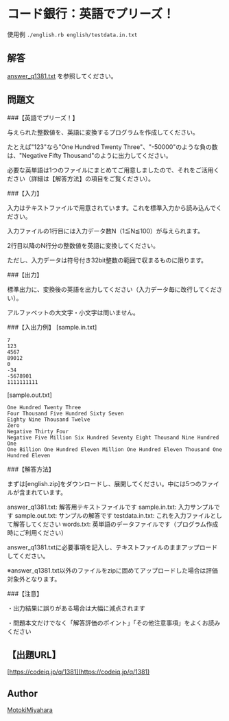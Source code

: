 コード銀行：英語でプリーズ！
====

使用例
`./english.rb english/testdata.in.txt`


## 解答
[answer_q1381.txt](answer_q1381.txt) を参照してください。


## 問題文

###【英語でプリーズ！】

与えられた整数値を、英語に変換するプログラムを作成してください。

たとえば"123"なら"One Hundred Twenty Three"、"-50000"のような負の数は、"Negative Fifty Thousand"のように出力してください。

必要な英単語は1つのファイルにまとめてご用意しましたので、それをご活用ください（詳細は【解答方法】の項目をご覧ください）。

###【入力】

入力はテキストファイルで用意されています。これを標準入力から読み込んでください。

入力ファイルの1行目には入力データ数N（1≦N≦100）が与えられます。

2行目以降のN行分の整数値を英語に変換してください。

ただし、入力データは符号付き32bit整数の範囲で収まるものに限ります。

###【出力】

標準出力に、変換後の英語を出力してください（入力データ毎に改行してください）。

アルファベットの大文字・小文字は問いません。

###【入出力例】
[sample.in.txt]

    7
    123
    4567
    89012
    0
    -34
    -5678901
    1111111111


[sample.out.txt]

    One Hundred Twenty Three
    Four Thousand Five Hundred Sixty Seven
    Eighty Nine Thousand Twelve
    Zero
    Negative Thirty Four
    Negative Five Million Six Hundred Seventy Eight Thousand Nine Hundred One
    One Billion One Hundred Eleven Million One Hundred Eleven Thousand One Hundred Eleven

###【解答方法】

まずは[english.zip]をダウンロードし、展開してください。中には5つのファイルが含まれています。


answer_q1381.txt: 解答用テキストファイルです
sample.in.txt: 入力サンプルです
sample.out.txt: サンプルの解答です
testdata.in.txt: これを入力ファイルとして解答してください
words.txt: 英単語のデータファイルです（プログラム作成時にご利用ください）


answer_q1381.txtに必要事項を記入し、テキストファイルのままアップロードしてください。

※answer_q1381.txt以外のファイルをzipに固めてアップロードした場合は評価対象外となります。

###【注意】

・出力結果に誤りがある場合は大幅に減点されます

・問題本文だけでなく「解答評価のポイント」「その他注意事項」をよくお読みください


## 【出題URL】
[https://codeiq.jp/q/1381](https://codeiq.jp/q/1381)

## Author
[MotokiMiyahara](https://github.com/MotokiMiyahara/)


